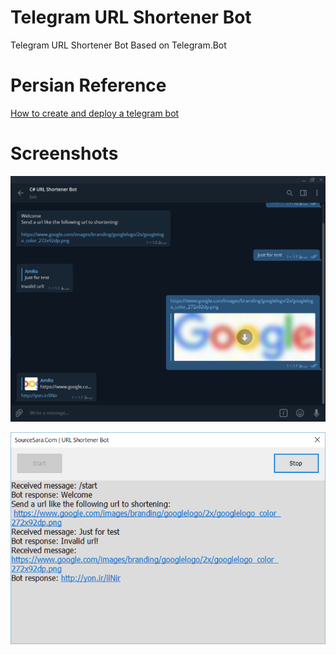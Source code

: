 # Telegram URL Shortener Bot
Telegram URL Shortener Bot Based on Telegram.Bot

# Persian Reference
[How to create and deploy a telegram bot](https://sourcesara.com/how-to-create-and-deploy-a-telegram-bot/)

# Screenshots
![URL Shortener Bot](https://github.com/AmRo045/CSharpURLShortenerBot/blob/master/Docs/1.PNG)

![URL Shortener Bot With C#](https://github.com/AmRo045/CSharpURLShortenerBot/blob/master/Docs/2.PNG)
